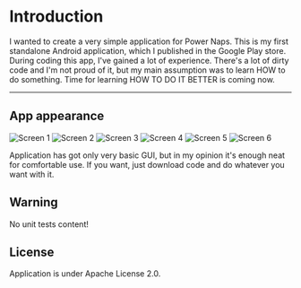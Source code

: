 Introduction
===================
I wanted to create a very simple application for Power Naps. This is my first standalone Android application, which I published in the Google Play store. During coding this app, I've gained a lot of experience. There's a lot of dirty code and I'm not proud of it, but my main assumption was to learn HOW to do something. Time for learning HOW TO DO IT BETTER is coming now. 

----------

App appearance
-------------
![Screen 1](http://i.imgur.com/9H4xCeG.png) ![Screen 2](http://i.imgur.com/glIHIbR.png) ![Screen 3](http://i.imgur.com/2gjUySn.png)  ![Screen 4](http://i.imgur.com/TSGLOAp.png) ![Screen 5](http://i.imgur.com/DALm7JG.png) ![Screen 6](http://i.imgur.com/P7NgShf.png) 

Application has got only very basic GUI, but in my opinion it's enough neat for comfortable use. If you want, just download code and do whatever you want with it. 

Warning
-------------
No unit tests content!

License
-------------
Application is under Apache License 2.0.

